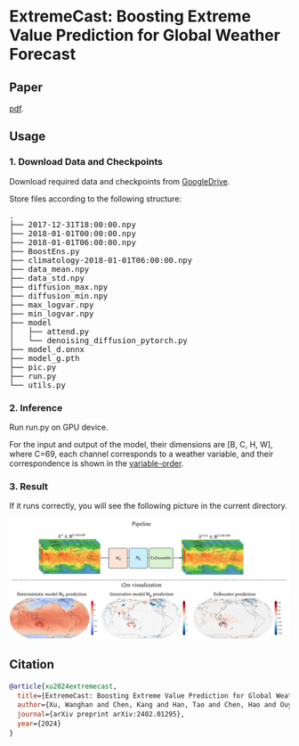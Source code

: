 # ExtremeCast: Boosting Extreme Value Prediction for Global Weather Forecast

## Paper
[pdf](https://arxiv.org/abs/2402.01295).

## Usage
### 1. Download Data and Checkpoints
Download required data and checkpoints from [GoogleDrive](https://drive.google.com/drive/folders/1UyLCFGxZnBx-sCIVr8snxkWNUJAqnyKu).

Store files according to the following structure:

<pre>.
├── 2017-12-31T18:00:00.npy
├── 2018-01-01T00:00:00.npy
├── 2018-01-01T06:00:00.npy
├── BoostEns.py
├── climatology-2018-01-01T06:00:00.npy
├── data_mean.npy
├── data_std.npy
├── diffusion_max.npy
├── diffusion_min.npy
├── max_logvar.npy
├── min_logvar.npy
├── model
│   ├── attend.py
│   └── denoising_diffusion_pytorch.py
├── model_d.onnx
├── model_g.pth
├── pic.py
├── run.py
└── utils.py </pre>

### 2. Inference
Run run.py on GPU device.

For the input and output of the model, their dimensions are [B, C, H, W], where C=69, each channel corresponds to a weather variable, and their correspondence is shown in the [variable-order](https://docs.google.com/spreadsheets/d/1KNY0P4_zkH9r1RIEu_VhvZic65Apz9BX/edit?usp=sharing&ouid=117415241894938396384&rtpof=true&sd=true).

### 3. Result
If it runs correctly, you will see the following picture in the current directory.

![1684166216761](images/t2m_visualization.png)

## Citation
```bibtex
@article{xu2024extremecast,
  title={ExtremeCast: Boosting Extreme Value Prediction for Global Weather Forecast},
  author={Xu, Wanghan and Chen, Kang and Han, Tao and Chen, Hao and Ouyang, Wanli and Bai, Lei},
  journal={arXiv preprint arXiv:2402.01295},
  year={2024}
}
```
